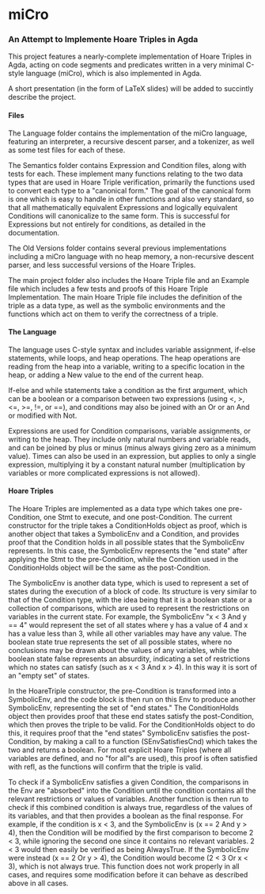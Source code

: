 # miCro

### An Attempt to Implemente Hoare Triples in Agda

This project features a nearly-complete implementation of Hoare Triples in Agda, acting on code segments and predicates written in a very minimal C-style language (miCro), which is also implemented in Agda.

A short presentation (in the form of LaTeX slides) will be added to succintly describe the project.

#### Files

The Language folder contains the implementation of the miCro language, featuring an interpreter, a recursive descent parser, and a tokenizer, as well as some test files for each of these.

The Semantics folder contains Expression and Condition files, along with tests for each. These implement many functions relating to the two data types that are used in Hoare Triple verification, primarily the functions used to convert each type to a "canonical form." The goal of the canonical form is one which is easy to handle in other functions and also very standard, so that all mathematically equivalent Expressions and logically equivalent Conditions will canonicalize to the same form. This is successful for Expressions but not entirely for conditions, as detailed in the documentation.

The Old Versions folder contains  several previous implementations including a miCro language with no heap memory, a non-recursive descent parser, and less successful versions of the Hoare Triples. 

The main project folder also includes the Hoare Triple file and an Example file which includes a few tests and proofs of this Hoare Triple Implementation. The main Hoare Triple file includes the definition of the triple as a data type, as well as the symbolic environments and the functions which act on them to verify the correctness of a triple.

#### The Language

The language uses C-style syntax and includes variable assignment, if-else statements, while loops, and heap operations. The heap operations are reading from the heap into a variable, writing to a specific location in the heap, or adding a New value to the end of the current heap. 

If-else and while statements take a condition as the first argument, which can be a boolean or a comparison between two expressions (using <, >, <=, >=, !=, or ==), and conditions may also be joined with an Or or an And or modified with Not.

Expressions are used for Condition comparisons, variable assignments, or writing to the heap. They include only natural numbers and variable reads, and can be joined by plus or minus (minus always giving zero as a minimum value). Times can also be used in an expression, but applies to only a single expression, multiplying it by a constant natural number (multiplication by variables or more complicated expressions is not allowed).

#### Hoare Triples

The Hoare Triples are implemented as a data type which takes one pre-Condition, one Stmt to execute, and one post-Condition. The current constructor for the triple takes a ConditionHolds object as proof, which is another object that takes a SymbolicEnv and a Condition, and provides proof that the Condition holds in all possible states that the SymbolicEnv represents. In this case, the SymbolicEnv represents the "end state" after applying the Stmt to the pre-Condition, while the Condition used in the ConditionHolds object will be the same as the post-Condition.

The SymbolicEnv is another data type, which is used to represent a set of states during the execution of a block of code. Its structure is very similar to that of the Condition type, with the idea being that it is a boolean state or a collection of comparisons, which are used to represent the restrictions on variables in the current state. For example, the SymbolicEnv "x < 3 And y == 4" would represent the set of all states where y has a value of 4 and x has a value less than 3, while all other variables may have any value. The boolean state true represents the set of all possible states, where no conclusions may be drawn about the values of any variables, while the boolean state false represents an absurdity, indicating a set of restrictions which no states can satisfy (such as x < 3 And x > 4). In this way it is sort of an "empty set" of states.

In the HoareTriple constructor, the pre-Condition is transformed into a SymbolicEnv, and the code block is then run on this Env to produce another SymbolicEnv, representing the set of "end states." The ConditionHolds object then provides proof that these end states satisfy the post-Condition, which then proves the triple to be valid. For the ConditionHolds object to do this, it requires proof that the "end states" SymbolicEnv satisfies the post-Condition, by making a call to a function (SEnvSatisfiesCnd) which takes the two and returns a boolean. For most explicit Hoare Triples (where all variables are defined, and no "for all"s are used), this proof is often satisfied with refl, as the functions will confirm that the triple is valid.

To check if a SymbolicEnv satisfies a given Condition, the comparisons in the Env are "absorbed" into the Condition until the condition contains all the relevant restrictions or values of variables. Another function is then run to check if this combined condition is always true, regardless of the values of its variables, and that then provides a boolean as the final response. For example, if the condition is x < 3, and the SymbolicEnv is (x == 2 And y > 4), then the Condition will be modified by the first comparison to become 2 < 3, while ignoring the second one since it contains no relevant variables. 2 < 3 would then easily be verified as being AlwaysTrue. If the SymbolicEnv were instead (x == 2 Or y > 4), the Condition would become (2 < 3 Or x < 3), which is not always true.
This function does not work properly in all cases, and requires some modification before it can behave as described above in all cases.


